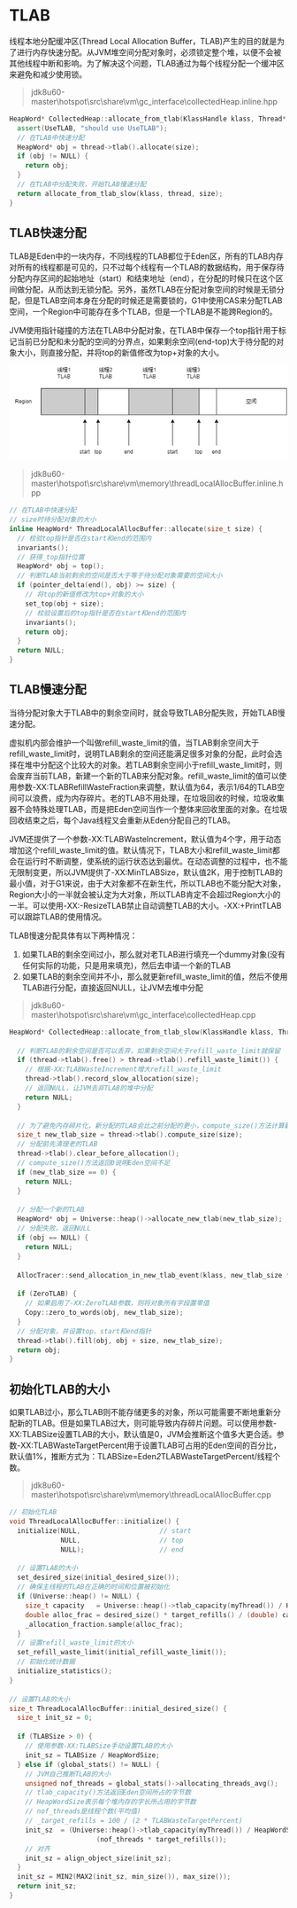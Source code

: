 # TLAB

线程本地分配缓冲区(Thread Local Allocation Buffer，TLAB)产生的目的就是为了进行内存快速分配。从JVM堆空间分配对象时，必须锁定整个堆，以便不会被其他线程中断和影响。为了解决这个问题，TLAB通过为每个线程分配一个缓冲区来避免和减少使用锁。

> jdk8u60-master\hotspot\src\share\vm\gc_interface\collectedHeap.inline.hpp

```cpp
HeapWord* CollectedHeap::allocate_from_tlab(KlassHandle klass, Thread* thread, size_t size) {
  assert(UseTLAB, "should use UseTLAB");
  // 在TLAB中快速分配
  HeapWord* obj = thread->tlab().allocate(size);
  if (obj != NULL) {
    return obj;
  }
  // 在TLAB中分配失败，开始TLAB慢速分配
  return allocate_from_tlab_slow(klass, thread, size);
}
```

## TLAB快速分配

TLAB是Eden中的一块内存，不同线程的TLAB都位于Eden区，所有的TLAB内存对所有的线程都是可见的，只不过每个线程有一个TLAB的数据结构，用于保存待分配内存区间的起始地址（start）和结束地址（end），在分配的时候只在这个区间做分配，从而达到无锁分配。另外，虽然TLAB在分配对象空间的时候是无锁分配，但是TLAB空间本身在分配的时候还是需要锁的，G1中使用CAS来分配TLAB空间，一个Region中可能存在多个TLAB，但是一个TLAB是不能跨Region的。

JVM使用指针碰撞的方法在TLAB中分配对象，在TLAB中保存一个top指针用于标记当前已分配和未分配的空间的分界点，如果剩余空间(end-top)大于待分配的对象大小，则直接分配，并将top的新值修改为top+对象的大小。

![](../../img/g1gc17.png)

> jdk8u60-master\hotspot\src\share\vm\memory\threadLocalAllocBuffer.inline.hpp
```cpp
// 在TLAB中快速分配
// size时待分配对象的大小
inline HeapWord* ThreadLocalAllocBuffer::allocate(size_t size) {
  // 校验top指针是否在start和end的范围内
  invariants();
  // 获得_top指针位置
  HeapWord* obj = top();
  // 判断TLAB当前剩余的空间是否大于等于待分配对象需要的空间大小
  if (pointer_delta(end(), obj) >= size) {
    // 将top的新值修改为top+对象的大小
    set_top(obj + size);
    // 校验设置后的top指针是否在start和end的范围内
    invariants();
    return obj;
  }
  return NULL;
}
```

## TLAB慢速分配

当待分配对象大于TLAB中的剩余空间时，就会导致TLAB分配失败，开始TLAB慢速分配。

虚拟机内部会维护一个叫做refill_waste_limit的值，当TLAB剩余空间大于refill_waste_limit时，说明TLAB剩余的空间还能满足很多对象的分配，此时会选择在堆中分配这个比较大的对象。若TLAB剩余空间小于refill_waste_limit时，则会废弃当前TLAB，新建一个新的TLAB来分配对象。refill_waste_limit的值可以使用参数-XX:TLABRefillWasteFraction来调整，默认值为64，表示1/64的TLAB空间可以浪费，成为内存碎片。老的TLAB不用处理，在垃圾回收的时候，垃圾收集器不会特殊处理TLAB，而是把Eden空间当作一个整体来回收里面的对象。在垃圾回收结束之后，每个Java线程又会重新从Eden分配自己的TLAB。

JVM还提供了一个参数-XX:TLABWasteIncrement，默认值为4个字，用于动态增加这个refill_waste_limit的值。默认情况下，TLAB大小和refill_waste_limit都会在运行时不断调整，使系统的运行状态达到最优。在动态调整的过程中，也不能无限制变更，所以JVM提供了-XX:MinTLABSize，默认值2K，用于控制TLAB的最小值，对于G1来说，由于大对象都不在新生代，所以TLAB也不能分配大对象，Region大小的一半就会被认定为大对象，所以TLAB肯定不会超过Region大小的一半。可以使用-XX:-ResizeTLAB禁止自动调整TLAB的大小。-XX:+PrintTLAB可以跟踪TLAB的使用情况。

TLAB慢速分配具体有以下两种情况：

1. 如果TLAB的剩余空间过小，那么就对老TLAB进行填充一个dummy对象(没有任何实际的功能，只是用来填充)，然后去申请一个新的TLAB
2. 如果TLAB的剩余空间并不小，那么就更新refill_waste_limit的值，然后不使用TLAB进行分配，直接返回NULL，让JVM去堆中分配

> jdk8u60-master\hotspot\src\share\vm\gc_interface\collectedHeap.cpp

```cpp
HeapWord* CollectedHeap::allocate_from_tlab_slow(KlassHandle klass, Thread* thread, size_t size) {

  // 判断TLAB的剩余空间是否可以丢弃，如果剩余空间大于refill_waste_limit就保留
  if (thread->tlab().free() > thread->tlab().refill_waste_limit()) {
    // 根据-XX:TLABWasteIncrement增大refill_waste_limit
    thread->tlab().record_slow_allocation(size);
    // 返回NULL，让JVM去非TLAB的堆中分配
    return NULL;
  }

  // 为了避免内存碎片化，新分配的TLAB会比之前分配的更小，compute_size()方法计算新的TLAB的大小
  size_t new_tlab_size = thread->tlab().compute_size(size);
  // 分配前先清理老的TLAB
  thread->tlab().clear_before_allocation();
  // compute_size()方法返回0说明Eden空间不足
  if (new_tlab_size == 0) {
    return NULL;
  }

  // 分配一个新的TLAB
  HeapWord* obj = Universe::heap()->allocate_new_tlab(new_tlab_size);
  // 分配失败，返回NULL
  if (obj == NULL) {
    return NULL;
  }

  AllocTracer::send_allocation_in_new_tlab_event(klass, new_tlab_size * HeapWordSize, size * HeapWordSize);

  if (ZeroTLAB) {
    // 如果启用了-XX:ZeroTLAB参数，则将对象所有字段置零值
    Copy::zero_to_words(obj, new_tlab_size);
  }
  // 分配对象，并设置top、start和end指针
  thread->tlab().fill(obj, obj + size, new_tlab_size);
  return obj;
}
```

## 初始化TLAB的大小

如果TLAB过小，那么TLAB则不能存储更多的对象，所以可能需要不断地重新分配新的TLAB。但是如果TLAB过大，则可能导致内存碎片问题。可以使用参数-XX:TLABSize设置TLAB的大小，默认值是0，JVM会推断这个值多大更合适。参数-XX:TLABWasteTargetPercent用于设置TLAB可占用的Eden空间的百分比，默认值1%，推断方式为：TLABSize=Eden*2*TLABWasteTargetPercent/线程个数。

> jdk8u60-master\hotspot\src\share\vm\memory\threadLocalAllocBuffer.cpp

```cpp
// 初始化TLAB
void ThreadLocalAllocBuffer::initialize() {
  initialize(NULL,                    // start
             NULL,                    // top
             NULL);                   // end

  // 设置TLAB的大小
  set_desired_size(initial_desired_size());
  // 确保主线程的TLAB在正确的时间和位置被初始化
  if (Universe::heap() != NULL) {
    size_t capacity   = Universe::heap()->tlab_capacity(myThread()) / HeapWordSize;
    double alloc_frac = desired_size() * target_refills() / (double) capacity;
    _allocation_fraction.sample(alloc_frac);
  }
  // 设置refill_waste_limit的大小
  set_refill_waste_limit(initial_refill_waste_limit());
  // 初始化统计数据
  initialize_statistics();
}

// 设置TLAB的大小
size_t ThreadLocalAllocBuffer::initial_desired_size() {
  size_t init_sz = 0;

  if (TLABSize > 0) {
    // 使用参数-XX:TLABSize手动设置TLAB的大小
    init_sz = TLABSize / HeapWordSize;
  } else if (global_stats() != NULL) {
    // JVM自己推断TLAB的大小
    unsigned nof_threads = global_stats()->allocating_threads_avg();
    // tlab_capacity()方法返回Eden空间所占的字节数
    // HeapWordSize表示每个堆内存的字长所占用的字节数
    // nof_threads是线程个数(平均值)
    // _target_refills = 100 / (2 * TLABWasteTargetPercent)
    init_sz  = (Universe::heap()->tlab_capacity(myThread()) / HeapWordSize) /
                      (nof_threads * target_refills());
    // 对齐
    init_sz = align_object_size(init_sz);
  }
  init_sz = MIN2(MAX2(init_sz, min_size()), max_size());
  return init_sz;
}
```

